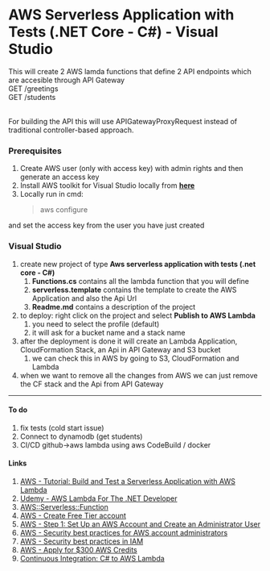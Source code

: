 # AWS Serverless Application with Tests (.NET Core - C#) - Visual Studio

This will create 2 AWS lamda functions that define 2 API endpoints which are accesible through API Gateway<br>
GET /greetings<br>
GET /students

<br>
For building the API this will use APIGatewayProxyRequest instead of traditional controller-based approach.

### Prerequisites
1. Create AWS user (only with access key) with admin rights and then generate an access key
2. Install AWS toolkit for Visual Studio locally from [**here**](https://marketplace.visualstudio.com/items?itemName=AmazonWebServices.AWSToolkitforVisualStudio2022)
3. Locally run in cmd: 
   >aws configure

and set the access key from the user you have just created
   
### Visual Studio
1. create new project of type **Aws serverless application with tests (.net core - C#)**
   1. **Functions.cs** contains all the lambda function that you will define
   2. **serverless.template** contains the template to create the AWS Application and also the Api Url
   3. **Readme.md** contains a description of the project
2. to deploy: right click on the project and select **Publish to AWS Lambda**
   1. you need to select the profile (default)
   2. it will ask for a bucket name and a stack name
3. after the deployment is done it will create an Lambda Application, CloudFormation Stack, an Api in API Gateway and S3 bucket
   1. we can check this in AWS by going to S3, CloudFormation and Lambda
4. when we want to remove all the changes from AWS we can just remove the CF stack and the Api from API Gateway

<hr>

#### To do
1. fix tests (cold start issue)
2. Connect to dynamodb (get students)
3. CI/CD github->aws lambda using aws CodeBuild / docker


#### Links
1. [AWS - Tutorial: Build and Test a Serverless Application with AWS Lambda](https://docs.aws.amazon.com/toolkit-for-visual-studio/latest/user-guide/lambda-build-test-severless-app.html)
1. [Udemy - AWS Lambda For The .NET Developer](https://www.udemy.com/course/aws-lambda-dotnet/)
1. [AWS::Serverless::Function](https://docs.aws.amazon.com/serverless-application-model/latest/developerguide/sam-resource-function.html)
2. [AWS - Create Free Tier account](https://aws.amazon.com/free/)
3. [AWS - Step 1: Set Up an AWS Account and Create an Administrator User](https://docs.aws.amazon.com/streams/latest/dev/setting-up.html)
4. [AWS - Security best practices for AWS account administrators](https://docs.aws.amazon.com/signin/latest/userguide/best-practices-admin.html)
5. [AWS - Security best practices in IAM](https://docs.aws.amazon.com/IAM/latest/UserGuide/best-practices.html)
6. [AWS - Apply for $300 AWS Credits](https://aws-experience.com/amer/smb/exclusive-offers/aws-credits)
7. [Continuous Integration: C# to AWS Lambda](https://maxhorstmann.net/blog/2017/05/22/ci-dotnetcore-lambda/)
   
